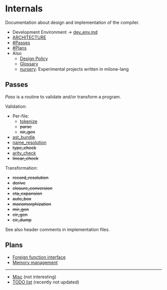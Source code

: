 # Internals

Documentation about design and implementation of the compiler.

- Development Environment -> [dev_env.md](dev_env.md)
- [ARCHITECTURE](../../ARCHITECTURE.md)
- [#Passes](#Passes)
- [#Plans](#Plans)
- Also
    - [Design Policy](design_policy.md)
    - [Glossary](glossary.md)
    - [nursery](nursery): Experimental projects written in milone-lang

## Passes

*Pass* is a routine to validate and/or transform a program.

Validation:

- Per-file:
    - [tokenize](tokenize.md)
    - ~~parse~~
    - ~~nir_gen~~
- [ast_bundle](ast_bundle.md)
- [name_resolution](name_resolution.md)
- ~~type_check~~
- [arity_check](arity_check.md)
- ~~linear_check~~

Transformation:

- ~~record_resolution~~
- ~~derive~~
- ~~closure_conversion~~
- ~~eta_expansion~~
- ~~auto_box~~
- ~~monomorphization~~
- ~~mir_gen~~
- ~~cir_gen~~
- ~~cir_dump~~

See also header comments in implementation files.

## Plans

- [Foreign function interface](plans.md#ffi)
- [Memory management](plans.md#memory-management)

----

- [Misc](misc.md) (not interesting)
- [TODO list](https://github.com/vain0x/milone-lang/projects/1) (recently not updated)
